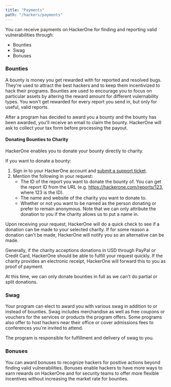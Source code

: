 ```yaml
---
title: "Payments"
path: "/hackers/payments"
---
```


You can receive payments on HackerOne for finding and reporting valid vulnerabilities through:
* Bounties
* Swag
* Bonuses

### Bounties
A bounty is money you get rewarded with for reported and resolved bugs. They're used to attract the best hackers and to keep them incentivized to hack their programs. Bounties are used to encourage you to focus on particular assets by altering the reward amount for different vulernability types. You won't get rewarded for every report you send in, but only for useful, valid reports. 

After a program has decided to award you a bounty and the bounty has been awarded, you'll receive an email to claim the bounty. HackerOne will ask to collect your tax form before processing the payout. 

#### Donating Bounties to Charity
HackerOne enables you to donate your bounty directly to charity.

If you want to donate a bounty:
1. Sign in to your HackerOne account and [submit a support ticket](https://support.hackerone.com/hc/en-us/requests/new). 
2. Mention the following in your request: 
   * The ID of the report you want to donate the bounty of. You can get the report ID from the URL (e.g. https://hackerone.com/reports/123, where 123 is the ID).
   * The name and website of the charity you want to donate to.
   * Whether or not you want to be named as the person donating or prefer to remain anonymous. Note that we can only attribute the donation to you if the charity allows us to put a name in.
   
Upon receiving your request, HackerOne will do a quick check to see if a donation can be made to your selected charity. If for some reason a donation can't be made, HackerOne will notify you so an alternative can be made. 

Generally, if the charity acceptions donations in USD through PayPal or Credit Card, HackerOne should be able to fulfill your request quickly. If the charity provides an electronic receipt, HackerOne will forward this to you as proof of payment. 

At this time, we can only donate bounties in full as we can't do partial or split donations. 

### Swag
Your program can elect to award you with various swag in addition to or instead of bounties. Swag includes merchandise as well as free coupons or vouchers for the services or products the program offers. Some programs also offer to host hackers near their office or cover admissions fees to conferences you're invited to attend. 

The program is responsible for fulfillment and delivery of swag to you.

### Bonuses
You can award bonuses to recognize hackers for positive actions beyond finding valid vulnerabilities. Bonuses enable hackers to have more ways to earn rewards on HackerOne and for security teams to offer more flexible incentives without increasing the market rate for bounties.


